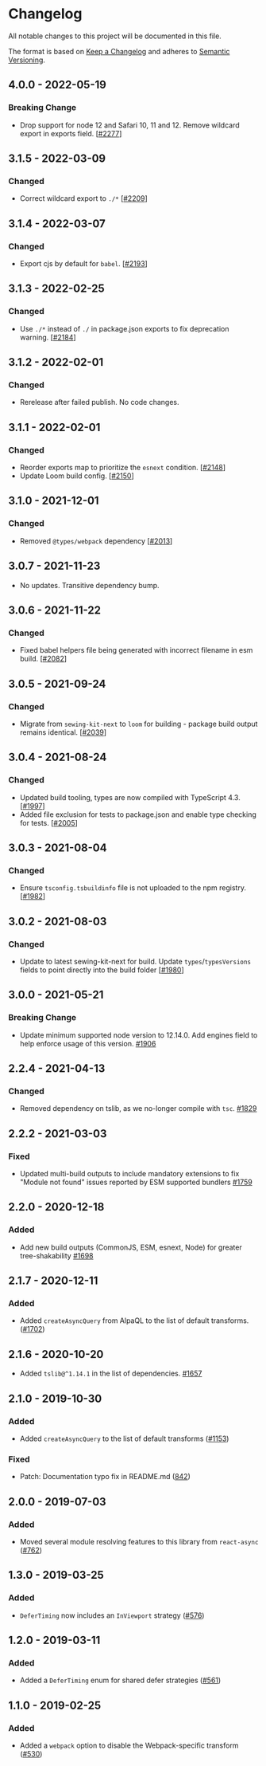 # Changelog

All notable changes to this project will be documented in this file.

The format is based on [Keep a Changelog](http://keepachangelog.com/en/1.0.0/)
and adheres to [Semantic Versioning](http://semver.org/spec/v2.0.0.html).

<!-- ## Unreleased -->

## 4.0.0 - 2022-05-19

### Breaking Change

- Drop support for node 12 and Safari 10, 11 and 12. Remove wildcard export in exports field. [[#2277](https://github.com/Shopify/quilt/pull/2277)]

## 3.1.5 - 2022-03-09

### Changed

- Correct wildcard export to `./*` [[#2209](https://github.com/Shopify/quilt/pull/2209)]

## 3.1.4 - 2022-03-07

### Changed

- Export cjs by default for `babel`. [[#2193](https://github.com/Shopify/quilt/pull/2193)]

## 3.1.3 - 2022-02-25

### Changed

- Use `./*` instead of `./` in package.json exports to fix deprecation warning. [[#2184](https://github.com/Shopify/quilt/pull/2184)]

## 3.1.2 - 2022-02-01

### Changed

- Rerelease after failed publish. No code changes.

## 3.1.1 - 2022-02-01

### Changed

- Reorder exports map to prioritize the `esnext` condition. [[#2148](https://github.com/Shopify/quilt/pull/2148)]
- Update Loom build config. [[#2150](https://github.com/Shopify/quilt/pull/2150)]

## 3.1.0 - 2021-12-01

### Changed

- Removed `@types/webpack` dependency [[#2013](https://github.com/Shopify/quilt/pull/2013)]

## 3.0.7 - 2021-11-23

- No updates. Transitive dependency bump.

## 3.0.6 - 2021-11-22

### Changed

- Fixed babel helpers file being generated with incorrect filename in esm build. [[#2082](https://github.com/Shopify/quilt/pull/2082)]

## 3.0.5 - 2021-09-24

### Changed

- Migrate from `sewing-kit-next` to `loom` for building - package build output remains identical. [[#2039](https://github.com/Shopify/quilt/pull/2039)]

## 3.0.4 - 2021-08-24

### Changed

- Updated build tooling, types are now compiled with TypeScript 4.3. [[#1997](https://github.com/Shopify/quilt/pull/1997)]
- Added file exclusion for tests to package.json and enable type checking for tests. [[#2005](https://github.com/Shopify/quilt/pull/2005)]

## 3.0.3 - 2021-08-04

### Changed

- Ensure `tsconfig.tsbuildinfo` file is not uploaded to the npm registry. [[#1982](https://github.com/Shopify/quilt/pull/1982)]

## 3.0.2 - 2021-08-03

### Changed

- Update to latest sewing-kit-next for build. Update `types`/`typesVersions` fields to point directly into the build folder [[#1980](https://github.com/Shopify/quilt/pull/1980)]

## 3.0.0 - 2021-05-21

### Breaking Change

- Update minimum supported node version to 12.14.0. Add engines field to help enforce usage of this version. [#1906](https://github.com/Shopify/quilt/pull/1906)

## 2.2.4 - 2021-04-13

### Changed

- Removed dependency on tslib, as we no-longer compile with `tsc`. [#1829](https://github.com/Shopify/quilt/pull/1829)

## 2.2.2 - 2021-03-03

### Fixed

- Updated multi-build outputs to include mandatory extensions to fix "Module not found" issues reported by ESM supported bundlers [#1759](https://github.com/Shopify/quilt/pull/1759)

## 2.2.0 - 2020-12-18

### Added

- Add new build outputs (CommonJS, ESM, esnext, Node) for greater tree-shakability [#1698](https://github.com/Shopify/quilt/pull/1698)

## 2.1.7 - 2020-12-11

### Added

- Added `createAsyncQuery` from AlpaQL to the list of default transforms. ([#1702](https://github.com/Shopify/quilt/pull/1702))

## 2.1.6 - 2020-10-20

- Added `tslib@^1.14.1` in the list of dependencies. [#1657](https://github.com/Shopify/quilt/pull/1657)

## 2.1.0 - 2019-10-30

### Added

- Added `createAsyncQuery` to the list of default transforms ([#1153](https://github.com/Shopify/quilt/pull/1153))

### Fixed

- Patch: Documentation typo fix in README.md ([842](https://github.com/Shopify/quilt/pull/842))

## 2.0.0 - 2019-07-03

### Added

- Moved several module resolving features to this library from `react-async` ([#762](https://github.com/Shopify/quilt/pull/762))

## 1.3.0 - 2019-03-25

### Added

- `DeferTiming` now includes an `InViewport` strategy ([#576](https://github.com/Shopify/quilt/pull/576))

## 1.2.0 - 2019-03-11

### Added

- Added a `DeferTiming` enum for shared defer strategies ([#561](https://github.com/Shopify/quilt/pull/561))

## 1.1.0 - 2019-02-25

### Added

- Added a `webpack` option to disable the Webpack-specific transform ([#530](https://github.com/Shopify/quilt/pull/530))
